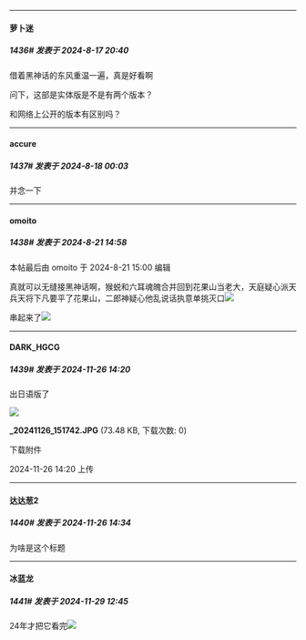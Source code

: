 ﻿
*****

####  萝卜迷  
##### 1436#       发表于 2024-8-17 20:40

借着黑神话的东风重温一遍，真是好看啊

问下，这部是实体版是不是有两个版本？

和网络上公开的版本有区别吗？


*****

####  accure  
##### 1437#       发表于 2024-8-18 00:03

并念一下

*****

####  omoito  
##### 1438#       发表于 2024-8-21 14:58

 本帖最后由 omoito 于 2024-8-21 15:00 编辑 

真就可以无缝接黑神话啊，猴蜕和六耳魂魄合并回到花果山当老大，天庭疑心派天兵天将下凡要平了花果山，二郎神疑心他乱说话执意单挑灭口<img src="https://static.saraba1st.com/image/smiley/face2017/048.png" referrerpolicy="no-referrer">

串起来了<img src="https://static.saraba1st.com/image/smiley/face2017/264.png" referrerpolicy="no-referrer">

*****

####  DARK_HGCG  
##### 1439#       发表于 2024-11-26 14:20

出日语版了

<img src="https://img.saraba1st.com/forum/202411/26/142021uv2fndb6zb0kubh0.jpg" referrerpolicy="no-referrer">

<strong>_20241126_151742.JPG</strong> (73.48 KB, 下载次数: 0)

下载附件

2024-11-26 14:20 上传


*****

####  达达葱2  
##### 1440#       发表于 2024-11-26 14:34

为啥是这个标题


*****

####  冰蓝龙  
##### 1441#       发表于 2024-11-29 12:45

24年才把它看完<img src="https://static.saraba1st.com/image/smiley/face2017/013.png" referrerpolicy="no-referrer">

